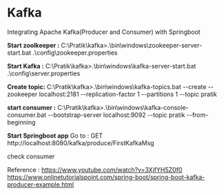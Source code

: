 # Kafka
Integrating Apache Kafka(Producer and Consumer) with Springboot

**Start zoolkeeper :**
C:\Pratik\kafka>.\bin\windows\zookeeper-server-start.bat .\config\zookeeper.properties

**Start Kafka :**
C:\Pratik\kafka>.\bin\windows\kafka-server-start.bat .\config\server.properties

**Create topic:**
C:\Pratik\kafka>.\bin\windows\kafka-topics.bat  --create --zookeeper localhost:2181 --replication-factor 1 --partitions 1 --topic pratik

**start consumer :**
C:\Pratik\kafka>.\bin\windows\kafka-console-consumer.bat --bootstrap-server localhost:9092 --topic pratik --from-beginning

**Start Springboot app**
Go to :
GET http://localhost:8080/kafka/produce/FirstKafkaMsg

check consumer

Reference : https://www.youtube.com/watch?v=3XjfYH5Z0f0
https://www.onlinetutorialspoint.com/spring-boot/spring-boot-kafka-producer-example.html
